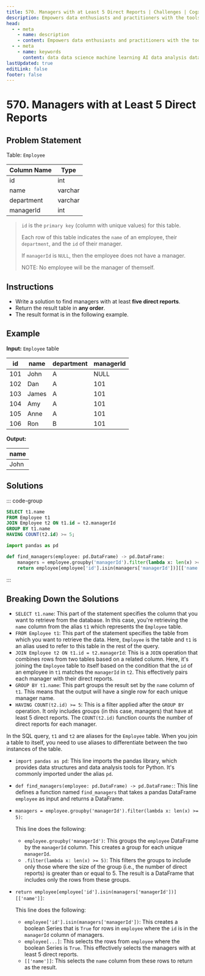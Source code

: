 ```yaml
---
title: 570. Managers with at Least 5 Direct Reports | Challenges | Cogxen
description: Empowers data enthusiasts and practitioners with the tools and knowledge to unlock the potential of data.
head:
  - - meta
    - name: description
    - content: Empowers data enthusiasts and practitioners with the tools and knowledge to unlock the potential of data.
  - - meta
    - name: keywords
      content: data data science machine learning AI data analysis data-driven data enthusiasts data practitioners
lastUpdated: true
editLink: false
footer: false
---
```


# 570. Managers with at Least 5 Direct Reports

## Problem Statement

Table: `Employee`

| Column Name | Type    |
| ----------- | ------- |
| id          | int     |
| name        | varchar |
| department  | varchar |
| managerId   | int     |

> `id` is the `primary key` (column with unique values) for this table.
>
> Each row of this table indicates the `name` of an employee, their `department`, and the `id` of their manager.
>
> If `managerId` is `NULL`, then the employee does not have a manager.
>
> NOTE: No employee will be the manager of themself.

## Instructions

- Write a solution to find managers with at least **five direct reports**.
- Return the result table in **any order**.
- The result format is in the following example.

## Example

**Input:** `Employee` table

| id  | name  | department | managerId |
| --- | ----- | ---------- | --------- |
| 101 | John  | A          | NULL      |
| 102 | Dan   | A          | 101       |
| 103 | James | A          | 101       |
| 104 | Amy   | A          | 101       |
| 105 | Anne  | A          | 101       |
| 106 | Ron   | B          | 101       |

**Output:**

| name |
| ---- |
| John |

## Solutions

::: code-group

```sql [PostgreSQL] :line-numbers
SELECT t1.name
FROM Employee t1
JOIN Employee t2 ON t1.id = t2.managerId
GROUP BY t1.name
HAVING COUNT(t2.id) >= 5;
```

```python [Pandas] :line-numbers
import pandas as pd

def find_managers(employee: pd.DataFrame) -> pd.DataFrame:
    managers = employee.groupby('managerId').filter(lambda x: len(x) >= 5)
    return employee[employee['id'].isin(managers['managerId'])][['name']]
```

:::

## Breaking Down the Solutions

<CustomAccordion title="PostgreSQL" submitted_by="@noeyislearning" submit_github_url="https://github.com/noeyislearning" :collapsed=false>

- `SELECT t1.name`: This part of the statement specifies the column that you want to retrieve from the database. In this case, you're retrieving the `name` column from the alias `t1` which represents the `Employee` table.
- `FROM Employee t1`: This part of the statement specifies the table from which you want to retrieve the data. Here, `Employee` is the table and `t1` is an alias used to refer to this table in the rest of the query.
- `JOIN Employee t2 ON t1.id = t2.managerId`: This is a `JOIN` operation that combines rows from two tables based on a related column. Here, it's joining the `Employee` table to itself based on the condition that the `id` of an employee in `t1` matches the `managerId` in `t2`. This effectively pairs each manager with their direct reports.
- `GROUP BY t1.name`: This part groups the result set by the `name` column of `t1`. This means that the output will have a single row for each unique manager name.
- `HAVING COUNT(t2.id) >= 5`: This is a filter applied after the `GROUP BY` operation. It only includes groups (in this case, managers) that have at least 5 direct reports. The `COUNT(t2.id)` function counts the number of direct reports for each manager.

In the SQL query, `t1` and `t2` are aliases for the `Employee` table. When you join a table to itself, you need to use aliases to differentiate between the two instances of the table.

</CustomAccordion>

<CustomAccordion title="Pandas" submitted_by="@noeyislearning" submit_github_url="https://github.com/noeyislearning">

- `import pandas as pd`: This line imports the pandas library, which provides data structures and data analysis tools for Python. It's commonly imported under the alias `pd`.
- `def find_managers(employee: pd.DataFrame) -> pd.DataFrame:`: This line defines a function named `find_managers` that takes a pandas DataFrame `employee` as input and returns a DataFrame.
- `managers = employee.groupby('managerId').filter(lambda x: len(x) >= 5)`:

  This line does the following:

  - `employee.groupby('managerId')`: This groups the `employee` DataFrame by the `managerId` column. This creates a group for each unique `managerId`.
  - `.filter(lambda x: len(x) >= 5)`: This filters the groups to include only those where the size of the group (i.e., the number of direct reports) is greater than or equal to 5. The result is a DataFrame that includes only the rows from these groups.

- `return employee[employee['id'].isin(managers['managerId'])][['name']]`:

  This line does the following:

  - `employee['id'].isin(managers['managerId'])`: This creates a boolean Series that is `True` for rows in `employee` where the `id` is in the `managerId` column of managers.
  - `employee[...]`: This selects the rows from `employee` where the boolean Series is `True`. This effectively selects the managers with at least 5 direct reports.
  - `[['name']]`: This selects the `name` column from these rows to return as the result.

</CustomAccordion>
